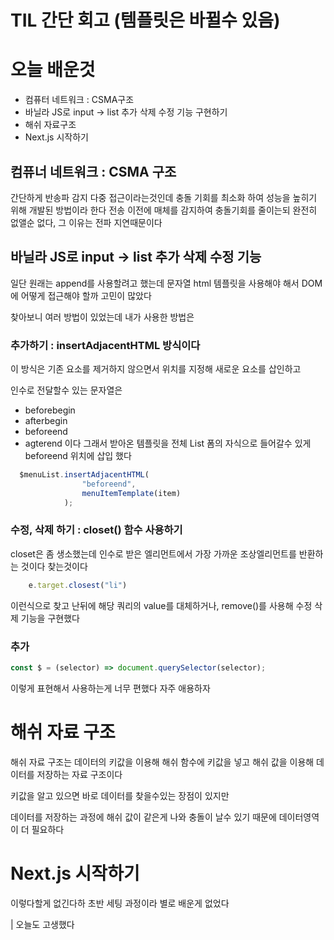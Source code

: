 # TIL 간단 회고 (템플릿은 바뀔수 있음)

# 오늘 배운것
- 컴퓨터 네트워크 : CSMA구조
- 바닐라 JS로 input -> list 추가 삭제 수정 기능 구현하기
- 해쉬 자료구조
- Next.js 시작하기

## 컴퓨너 네트워크 : CSMA 구조
간단하게 반송파 감지 다중 접근이라는것인데 충돌 기회를 최소화 하여 성능을 높히기 위해 개발된 방법이라 한다
전송 이전에 매체를 감지하여 충돌기회를 줄이는되 완전히 없앨순 없다, 그 이유는 전파 지연때문이다

## 바닐라 JS로 input -> list 추가 삭제 수정 기능
일단 원래는 append를 사용할려고 했는데 문자열 html 템플릿을 사용해야 해서 DOM에 어떻게 접근해야 할까 고민이 많았다

찾아보니 여러 방법이 있었는데 내가 사용한 방법은
### 추가하기 : insertAdjacentHTML 방식이다
이 방식은 기존 요소를 제거하지 않으면서 위치를 지정해 새로운 요소를 삽인하고

인수로 전달할수 있는 문자열은
- beforebegin
- afterbegin
- beforeend
- agterend
이다 그래서 받아온 템플릿을 전체 List 폼의 자식으로 들어갈수 있게 beforeend 위치에 삽입 했다
```js
  $menuList.insertAdjacentHTML(
                "beforeend",
                menuItemTemplate(item)
            );

```

### 수정, 삭제 하기 : closet() 함수 사용하기
closet은 좀 생소했는데 인수로 받은 엘리먼트에서 가장 가까운 조상엘리먼트를 반환하는 것이다 찾는것이다
```js
    e.target.closest("li")
```
이런식으로 찾고 난뒤에 해당 쿼리의 value를 대체하거나, remove()를 사용해 수정 삭제 기능을 구현했다

### 추가
```js
const $ = (selector) => document.querySelector(selector);
```
이렇게 표현해서 사용하는게 너무 편했다 자주 애용하자

# 해쉬 자료 구조
해쉬 자료 구조는 데이터의 키값을 이용해 해쉬 함수에 키값을 넣고 해쉬 값을 이용해 데이터를 저장하는 자료 구조이다

키값을 알고 있으면 바로 데이터를 찾을수있는 장점이 있지만 

데이터를 저장하는 과정에 해쉬 값이 같은게 나와 충돌이 날수 있기 때문에 데이터영역이 더 필요하다

# Next.js 시작하기
이렇다할게 없긴다하 초반 세팅 과정이라 별로 배운게 없었다

| 오늘도 고생했다
